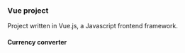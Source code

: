 ### Vue project
Project written in Vue.js, a Javascript frontend framework.

#### Currency converter